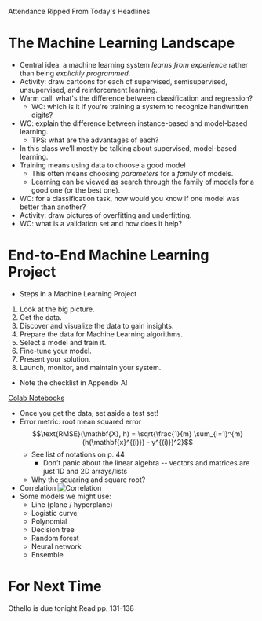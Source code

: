 Attendance
Ripped From Today's Headlines

# The Machine Learning Landscape

* Central idea: a machine learning system *learns from experience* rather than being *explicitly programmed*.
* Activity: draw cartoons for each of supervised, semisupervised, unsupervised, and reinforcement learning.
* Warm call: what's the difference between classification and regression?
  * WC: which is it if you're training a system to recognize handwritten digits?
* WC: explain the difference between instance-based and model-based learning.
  * TPS: what are the advantages of each?
* In this class we’ll mostly be talking about supervised, model-based learning.
* Training means using data to choose
a good model
  * This often means choosing *parameters* for a *family* of models.
  * Learning can be viewed as search through the family of models for a good one (or the best one).
* WC: for a classification task, how would you know if one model was better than another?
* Activity: draw pictures of overfitting and underfitting.
* WC: what is a validation set and how does it help?

# End-to-End Machine Learning Project

* Steps in a Machine Learning Project

1. Look at the big picture.
2. Get the data.
3. Discover and visualize the data to gain insights.
4. Prepare the data for Machine Learning algorithms.
5. Select a model and train it.
6. Fine-tune your model.
7. Present your solution.
8. Launch, monitor, and maintain your system.
* Note the checklist in Appendix A!

[Colab Notebooks](https://github.com/ageron/handson-ml3)

* Once you get the data, set aside a test set!
* Error metric: root mean squared error
  $$\text{RMSE}(\mathbf{X}, h) = \sqrt{\frac{1}{m} \sum_{i=1}^{m} (h(\mathbf{x}^{(i)}) - y^{(i)})^2}$$
  * See list of notations on p. 44
    * Don't panic about the linear algebra -- vectors and matrices are just 1D and 2D arrays/lists
  * Why the squaring and square root?
* Correlation
  ![Correlation](https://upload.wikimedia.org/wikipedia/commons/thumb/d/d4/Correlation_examples2.svg/1200px-Correlation_examples2.svg.png)
* Some models we might use:
  * Line (plane / hyperplane)
  * Logistic curve
  * Polynomial
  * Decision tree
  * Random forest
  * Neural network
  * Ensemble

# For Next Time
Othello is due tonight
Read pp. 131-138

